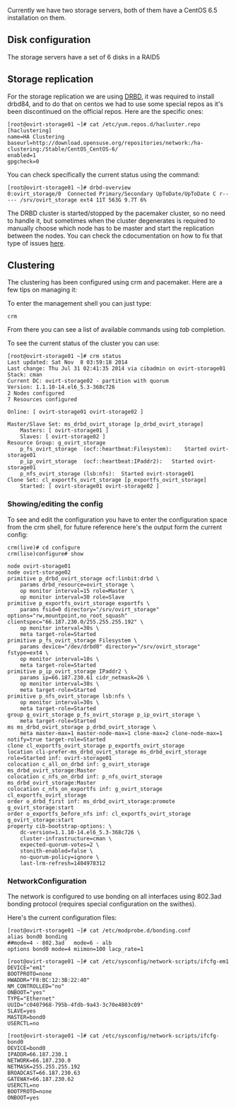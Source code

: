 Currently we have two storage servers, both of them have a CentOS 6.5
installation on them.

Disk configuration
-------------

The storage servers have a set of 6 disks in a RAID5


Storage replication
--------------------
For the storage replication we are using [DRBD][drbd_src], it was required to
install drbd84, and to do that on centos we had to use some special
repos as it's been discontinued on the official repos. Here are the
specific ones:

    [root@ovirt-storage01 ~]# cat /etc/yum.repos.d/hacluster.repo
    [haclustering]
    name=HA Clustering
    baseurl=http://download.opensuse.org/repositories/network:/ha-clustering:/Stable/CentOS_CentOS-6/
    enabled=1
    gpgcheck=0

You can check specifically the current status using the command:

    [root@ovirt-storage01 ~]# drbd-overview
    0:ovirt_storage/0  Connected Primary/Secondary UpToDate/UpToDate C r----- /srv/ovirt_storage ext4 11T 563G 9.7T 6% 

The DRBD cluster is started/stopped by the pacemaker cluster, so no
need to handle it, but sometimes when the cluster degenerates is
required to manually choose which node has to be master and start the
replication between the nodes. You can check the cdocumentation on how
to fix that type of issues [here][drbd_fix].


  [drbd_src]: http://www.drbd.org/users-guide/
  [drbd_fix]: http://www.drbd.org/users-guide/ch-troubleshooting.html

Clustering
---------
The clustering has been configured using crm and pacemaker. Here are a
few tips on managing it:

To enter the management shell you can just type:

    crm

From there you can see a list of available commands using _tab_
completion.

To see the current status of the cluster you can use:

    [root@ovirt-storage01 ~]# crm status
    Last updated: Sat Nov  8 03:59:18 2014
    Last change: Thu Jul 31 02:41:35 2014 via cibadmin on ovirt-storage01
    Stack: cman
    Current DC: ovirt-storage02 - partition with quorum
    Version: 1.1.10-14.el6_5.3-368c726
    2 Nodes configured
    7 Resources configured
    
    Online: [ ovirt-storage01 ovirt-storage02 ]
    
    Master/Slave Set: ms_drbd_ovirt_storage [p_drbd_ovirt_storage]
        Masters: [ ovirt-storage01 ]
        Slaves: [ ovirt-storage02 ]
    Resource Group: g_ovirt_storage
        p_fs_ovirt_storage	(ocf::heartbeat:Filesystem):	Started ovirt-storage01 
        p_ip_ovirt_storage	(ocf::heartbeat:IPaddr2):	Started ovirt-storage01 
        p_nfs_ovirt_storage	(lsb:nfs):	Started ovirt-storage01
    Clone Set: cl_exportfs_ovirt_storage [p_exportfs_ovirt_storage]
        Started: [ ovirt-storage01 ovirt-storage02 ]



### Showing/editing the config ###

To see and edit the configuration you have to enter the configuration
space from the crm shell, for future reference here's the output form
the current config:

    crm(live)# cd configure
    crm(lise)configure# show

    node ovirt-storage01
    node ovirt-storage02
    primitive p_drbd_ovirt_storage ocf:linbit:drbd \
        params drbd_resource=ovirt_storage \
        op monitor interval=15 role=Master \
        op monitor interval=30 role=Slave
    primitive p_exportfs_ovirt_storage exportfs \
        params fsid=0 directory="/srv/ovirt_storage" options="rw,mountpoint,no_root_squash" clientspec="66.187.230.0/255.255.255.192" \
        op monitor interval=30s \
        meta target-role=Started
    primitive p_fs_ovirt_storage Filesystem \
        params device="/dev/drbd0" directory="/srv/ovirt_storage" fstype=ext4 \
        op monitor interval=10s \
        meta target-role=Started
    primitive p_ip_ovirt_storage IPaddr2 \
        params ip=66.187.230.61 cidr_netmask=26 \
        op monitor interval=30s \
        meta target-role=Started
    primitive p_nfs_ovirt_storage lsb:nfs \
        op monitor interval=30s \
        meta target-role=Started
    group g_ovirt_storage p_fs_ovirt_storage p_ip_ovirt_storage \
        meta target-role=Started
    ms ms_drbd_ovirt_storage p_drbd_ovirt_storage \
        meta master-max=1 master-node-max=1 clone-max=2 clone-node-max=1 notify=true target-role=Started
    clone cl_exportfs_ovirt_storage p_exportfs_ovirt_storage
    location cli-prefer-ms_drbd_ovirt_storage ms_drbd_ovirt_storage role=Started inf: ovirt-storage01
    colocation c_all_on_drbd inf: g_ovirt_storage ms_drbd_ovirt_storage:Master
    colocation c_nfs_on_drbd inf: p_nfs_ovirt_storage ms_drbd_ovirt_storage:Master
    colocation c_nfs_on_exportfs inf: g_ovirt_storage cl_exportfs_ovirt_storage
    order o_drbd_first inf: ms_drbd_ovirt_storage:promote g_ovirt_storage:start
    order o_exportfs_before_nfs inf: cl_exportfs_ovirt_storage g_ovirt_storage:start
    property cib-bootstrap-options: \
        dc-version=1.1.10-14.el6_5.3-368c726 \
        cluster-infrastructure=cman \
        expected-quorum-votes=2 \
        stonith-enabled=false \
        no-quorum-policy=ignore \
        last-lrm-refresh=1404978312


### NetworkConfiguration ###

The network is configured to use bonding on all interfaces using
802.3ad bonding protocol (requires special configuration on the
swithes).

Here's the current configuration files:

    [root@ovirt-storage01 ~]# cat /etc/modprobe.d/bonding.conf
    alias bond0 bonding
    ##mode=4 - 802.3ad   mode=6 - alb
    options bond0 mode=4 miimon=100 lacp_rate=1

    [root@ovirt-storage01 ~]# cat /etc/sysconfig/network-scripts/ifcfg-em1
    DEVICE="em1"
    BOOTPROTO=none
    HWADDR="F8:BC:12:3B:22:40"
    NM_CONTROLLED="no"
    ONBOOT="yes"
    TYPE="Ethernet"
    UUID="c0407968-795b-4fdb-9a43-3c70e4803c09"
    SLAVE=yes
    MASTER=bond0
    USERCTL=no

    [root@ovirt-storage01 ~]# cat /etc/sysconfig/network-scripts/ifcfg-bond0
    DEVICE=bond0
    IPADDR=66.187.230.1
    NETWORK=66.187.230.0
    NETMASK=255.255.255.192
    BROADCAST=66.187.230.63
    GATEWAY=66.187.230.62
    USERCTL=no
    BOOTPROTO=none
    ONBOOT=yes
